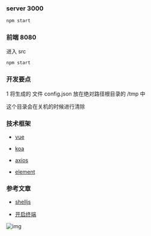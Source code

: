 
### server 3000

```js
npm start
```

### 前端 8080

进入 src

```js
npm start
```

### 开发要点 

1 将生成的 文件 config.json  放在绝对路径根目录的 /tmp 中

这个目录会在关机的时候进行清除

### 技术框架

* [vue](https://cn.vuejs.org/v2/guide/components-registration.html)

* [koa](https://chenshenhai.github.io/koa2-note/note/request/post-use-middleware.html)

* [axios](https://www.kancloud.cn/yunye/axios/234845)

* [element](http://element-cn.eleme.io/#/zh-CN/component/table)

### 参考文章

* [shelljs](https://cloud.tencent.com/developer/article/1351852)

* [开启终端](https://zzhgithub.github.io/2017/05/02/node%E9%BB%91%E9%AD%94%E6%B3%95%E4%BD%BF%E7%94%A8js%E6%89%93%E5%BC%80%E7%BB%88%E7%AB%AF%E5%B9%B6%E8%BF%90%E8%A1%8C%E5%91%BD%E4%BB%A4/)


![img](https://user-gold-cdn.xitu.io/2019/1/18/168608467038ea57?w=1144&h=388&f=png&s=34027)
